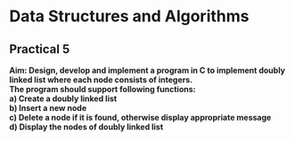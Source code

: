# Data Structures and Algorithms
## Practical 5
**Aim: Design, develop and implement a program in C to implement doubly linked list where each node consists of integers.  
The program should support following functions:  
a) Create a doubly linked list  
b) Insert a new node   
c) Delete a node if it is found, otherwise display appropriate message   
d) Display the nodes of doubly linked list**    

